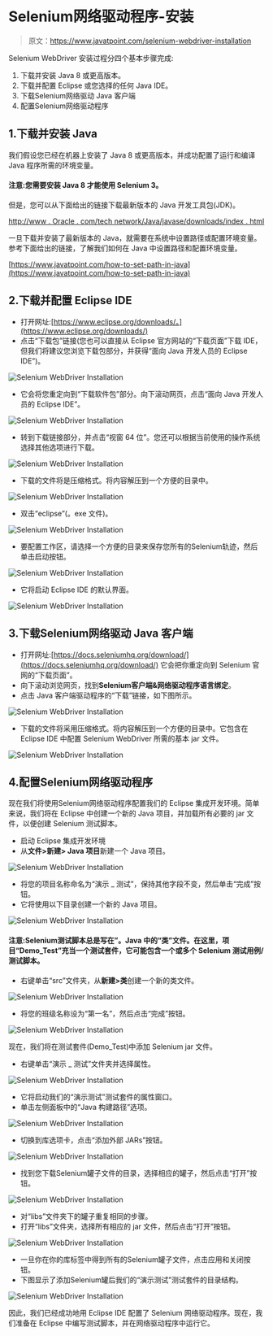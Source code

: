 # Selenium网络驱动程序-安装

> 原文：<https://www.javatpoint.com/selenium-webdriver-installation>

Selenium WebDriver 安装过程分四个基本步骤完成:

1.  下载并安装 Java 8 或更高版本。
2.  下载并配置 Eclipse 或您选择的任何 Java IDE。
3.  下载Selenium网络驱动 Java 客户端
4.  配置Selenium网络驱动程序

## 1.下载并安装 Java

我们假设您已经在机器上安装了 Java 8 或更高版本，并成功配置了运行和编译 Java 程序所需的环境变量。

#### 注意:您需要安装 Java 8 才能使用 Selenium 3。

但是，您可以从下面给出的链接下载最新版本的 Java 开发工具包(JDK)。

[http://www . Oracle . com/tech network/Java/javase/downloads/index . html](http://www.oracle.com/technetwork/java/javase/downloads/index.html)

一旦下载并安装了最新版本的 Java，就需要在系统中设置路径或配置环境变量。参考下面给出的链接，了解我们如何在 Java 中设置路径和配置环境变量。

[https://www.javatpoint.com/how-to-set-path-in-java](https://www.javatpoint.com/how-to-set-path-in-java)

## 2.下载并配置 Eclipse IDE

*   打开网址:[https://www.eclipse.org/downloads/。](https://www.eclipse.org/downloads/)
*   点击“下载包”链接(您也可以直接从 Eclipse 官方网站的“下载页面”下载 IDE，但我们将建议您浏览下载包部分，并获得“面向 Java 开发人员的 Eclipse IDE”)。

![Selenium WebDriver Installation](img/fb59c548db4e63a3fd8a29b399094559.png)

*   它会将您重定向到“下载软件包”部分。向下滚动网页，点击“面向 Java 开发人员的 Eclipse IDE”。

![Selenium WebDriver Installation](img/8d033a9d6c514dac365d8785a7299733.png)

*   转到下载链接部分，并点击“视窗 64 位”。您还可以根据当前使用的操作系统选择其他选项进行下载。

![Selenium WebDriver Installation](img/8247bdecc7b1fa38774e748b5dee93c0.png)

*   下载的文件将是压缩格式。将内容解压到一个方便的目录中。

![Selenium WebDriver Installation](img/11aaec3ca90df9be62ae8fdbdb32a017.png)

*   双击“eclipse”(。exe 文件)。

![Selenium WebDriver Installation](img/69d2c71b8e7ffbe85124712f44af5b61.png)

*   要配置工作区，请选择一个方便的目录来保存您所有的Selenium轨迹，然后单击启动按钮。

![Selenium WebDriver Installation](img/7576ec7f76d3e0d05dab1dcdbb0ca728.png)

*   它将启动 Eclipse IDE 的默认界面。

![Selenium WebDriver Installation](img/f6644d8d75e0711ab1ad8e14550ef3aa.png)

## 3.下载Selenium网络驱动 Java 客户端

*   打开网址:[https://docs.seleniumhq.org/download/](https://docs.seleniumhq.org/download/)
    它会把你重定向到 Selenium 官网的“下载页面”。
*   向下滚动浏览网页，找到**Selenium客户端&网络驱动程序语言绑定**。
*   点击 Java 客户端驱动程序的“下载”链接，如下图所示。

![Selenium WebDriver Installation](img/b7d64e37c78e1aee71f14bb4b8a324ac.png)

*   下载的文件将采用压缩格式。将内容解压到一个方便的目录中。它包含在 Eclipse IDE 中配置 Selenium WebDriver 所需的基本 jar 文件。

![Selenium WebDriver Installation](img/a258373af338a3ff3d551099bad9f34c.png)

## 4.配置Selenium网络驱动程序

现在我们将使用Selenium网络驱动程序配置我们的 Eclipse 集成开发环境。简单来说，我们将在 Eclipse 中创建一个新的 Java 项目，并加载所有必要的 jar 文件，以便创建 Selenium 测试脚本。

*   启动 Eclipse 集成开发环境
*   从**文件>新建> Java 项目**新建一个 Java 项目。

![Selenium WebDriver Installation](img/5ed2e9aa043bd1ea9492aa35955653b1.png)

*   将您的项目名称命名为“演示 _ 测试”，保持其他字段不变，然后单击“完成”按钮。
*   它将使用以下目录创建一个新的 Java 项目。

![Selenium WebDriver Installation](img/34d817de1be98ba2f426f26343089717.png)

#### 注意:Selenium测试脚本总是写在”。Java 中的“类”文件。在这里，项目“Demo_Test”充当一个测试套件，它可能包含一个或多个 Selenium 测试用例/测试脚本。

*   右键单击“src”文件夹，从**新建>类**创建一个新的类文件。

![Selenium WebDriver Installation](img/b1a160ec994e323042c65293489c505c.png)

*   将您的班级名称设为“第一名”，然后点击“完成”按钮。

![Selenium WebDriver Installation](img/0e22b43f2a82b47f3a1e7031829af811.png)

现在，我们将在测试套件(Demo_Test)中添加 Selenium jar 文件。

*   右键单击“演示 _ 测试”文件夹并选择属性。

![Selenium WebDriver Installation](img/08ef97f4cfa7c6bc7c8aac9dbb1743d7.png)

*   它将启动我们的“演示测试”测试套件的属性窗口。
*   单击左侧面板中的“Java 构建路径”选项。

![Selenium WebDriver Installation](img/76827d44b03aa7e3d0a061bc2b43db56.png)

*   切换到库选项卡，点击“添加外部 JARs”按钮。

![Selenium WebDriver Installation](img/b6724aceb64b8319600720cb668aba1e.png)

*   找到您下载Selenium罐子文件的目录，选择相应的罐子，然后点击“打开”按钮。

![Selenium WebDriver Installation](img/eea308b0b54344ab8db10c2ab388fd69.png)

*   对“libs”文件夹下的罐子重复相同的步骤。
*   打开“libs”文件夹，选择所有相应的 jar 文件，然后点击“打开”按钮。

![Selenium WebDriver Installation](img/0949a3dbc455ad896574743c34834450.png)

*   一旦你在你的库标签中得到所有的Selenium罐子文件，点击应用和关闭按钮。
*   下图显示了添加Selenium罐后我们的“演示测试”测试套件的目录结构。

![Selenium WebDriver Installation](img/f20ae9843f8fc4c2692c9bfbd7e21a56.png)

因此，我们已经成功地用 Eclipse IDE 配置了 Selenium 网络驱动程序。现在，我们准备在 Eclipse 中编写测试脚本，并在网络驱动程序中运行它。